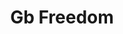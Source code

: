 ---
title: Gb Freedom
categories: ['freedom']
contributors: avis and gb
images:
    - gb-freedom-web.jpg
featured: true
featured_order: 4
---